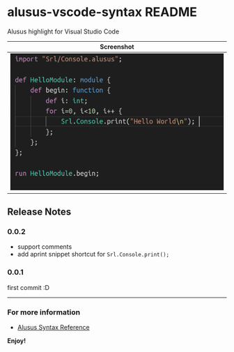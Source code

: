 # alusus-vscode-syntax README

Alusus highlight for Visual Studio Code

|Screenshot|
|:-----:|
|![alt](https://raw.githubusercontent.com/Alusus/alusus-vscode-syntax/master/screenshots/screenshot1.png)|

## Release Notes

### 0.0.2
- support comments
- add aprint snippet 
shortcut for ```Srl.Console.print();```

### 0.0.1

first commit :D

-----------------------------------------------------------------------------------------------------------

### For more information

* [Alusus Syntax Reference](https://alusus.net/Doc/reference.ar.html)

**Enjoy!**
